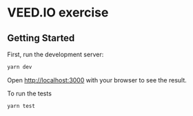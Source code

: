 # VEED.IO exercise

## Getting Started

First, run the development server:

```bash
yarn dev
```

Open [http://localhost:3000](http://localhost:3000) with your browser to see the result.

To run the tests

```bash
yarn test
```
